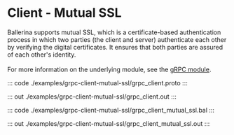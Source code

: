 # Client - Mutual SSL

Ballerina supports mutual SSL, which is a certificate-based authentication
process in which two parties (the client and server) authenticate each other by
verifying the digital certificates. It ensures that both parties are assured
of each other's identity.<br/><br/>
For more information on the underlying module, 
see the [gRPC module](https://docs.central.ballerina.io/ballerina/grpc/latest/).

::: code ./examples/grpc-client-mutual-ssl/grpc_client.proto :::

::: out ./examples/grpc-client-mutual-ssl/grpc_client.out :::

::: code ./examples/grpc-client-mutual-ssl/grpc_client_mutual_ssl.bal :::

::: out ./examples/grpc-client-mutual-ssl/grpc_client_mutual_ssl.out :::